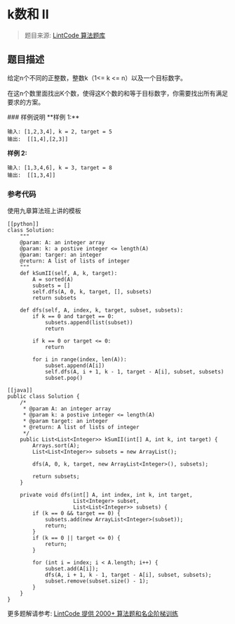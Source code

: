 # k数和 II
 > 题目来源: [LintCode 算法题库](https://www.lintcode.com/problem/k-sum-ii/?utm_source=sc-github-wzz)
 ## 题目描述
 <p>给定n个不同的正整数，整数k（1<span style="line-height: 1.42857143;">&lt;=&nbsp;</span><span style="line-height: 1.42857143;">k &lt;= n）以及一个目标数字。　　　　</span></p><p>在这n个数里面找出K个数，使得这K个数的和等于目标数字，你需要找出所有满足要求的方案。</p>
 ### 样例说明
 **样例 1:**

```
输入: [1,2,3,4], k = 2, target = 5
输出:  [[1,4],[2,3]]
```

**样例 2:**

```
输入: [1,3,4,6], k = 3, target = 8
输出:  [[1,3,4]]	
```
 ### 参考代码
 使用九章算法班上讲的模板
```
[[python]]
class Solution:
    """
    @param: A: an integer array
    @param: k: a postive integer <= length(A)
    @param: targer: an integer
    @return: A list of lists of integer
    """
    def kSumII(self, A, k, target):
        A = sorted(A)
        subsets = []
        self.dfs(A, 0, k, target, [], subsets)
        return subsets
        
    def dfs(self, A, index, k, target, subset, subsets):
        if k == 0 and target == 0:
            subsets.append(list(subset))
            return
        
        if k == 0 or target <= 0:
            return
        
        for i in range(index, len(A)):
            subset.append(A[i])
            self.dfs(A, i + 1, k - 1, target - A[i], subset, subsets)
            subset.pop()

[[java]]
public class Solution {
    /*
     * @param A: an integer array
     * @param k: a postive integer <= length(A)
     * @param target: an integer
     * @return: A list of lists of integer
     */
    public List<List<Integer>> kSumII(int[] A, int k, int target) {
        Arrays.sort(A);
        List<List<Integer>> subsets = new ArrayList();
        
        dfs(A, 0, k, target, new ArrayList<Integer>(), subsets);
        
        return subsets;
    }
    
    private void dfs(int[] A, int index, int k, int target,
                     List<Integer> subset,
                     List<List<Integer>> subsets) {
        if (k == 0 && target == 0) {
            subsets.add(new ArrayList<Integer>(subset));
            return;
        }
        if (k == 0 || target <= 0) {
            return;
        }
        
        for (int i = index; i < A.length; i++) {
            subset.add(A[i]);
            dfs(A, i + 1, k - 1, target - A[i], subset, subsets);
            subset.remove(subset.size() - 1);
        }
    }
}
```
 更多题解请参考: [LintCode 提供 2000+ 算法题和名企阶梯训练](https://www.lintcode.com/problem/?utm_source=sc-github-wzz)